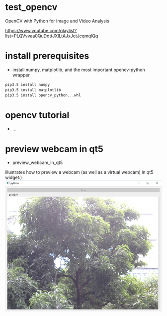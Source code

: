 # test_opencv

  OpenCV with Python for Image and Video Analysis

  https://www.youtube.com/playlist?list=PLQVvvaa0QuDdttJXlLtAJxJetJcqmqlQq

install prerequisites
====

* install numpy, matplotlib, and the most important opencv-python wrapper
```bash
pip3.5 install numpy
pip3.5 install matplotlib
pip3.5 install opencv_python...whl
```

opencv tutorial
====

* ...

preview webcam in qt5
====

* preview_webcam_in_qt5

illustrates how to preview a webcam (as well as a virtual webcam) in qt5 widget:)
![](https://raw.githubusercontent.com/chuanwang66/test_opencv/master/preview_webcam_in_qt5/webcam_in_qt5.png)
